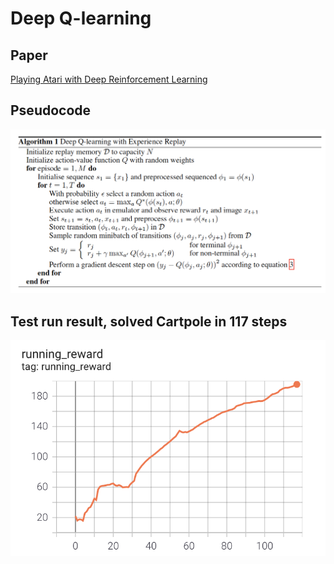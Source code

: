 # Deep Q-learning

## Paper

[Playing Atari with Deep Reinforcement Learning](https://arxiv.org/abs/1312.5602)

## Pseudocode

![image info](assets/pseudocode.png)

## Test run result, solved Cartpole in 117 steps

![image info](assets/result.png)
